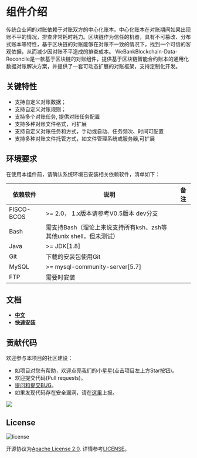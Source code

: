 # 组件介绍
传统企业间的对账依赖于对账双⽅的中⼼化账本。中⼼化账本在对账期间如果出现账不平的情况，排查⾮常耗时耗⼒。区块链作为信任的机器，具有不可篡改、分布式账本等特性，基于区块链的对账能够在对账不⼀致的情况下，找到⼀个可信的客观依据，从⽽减少因对账不平造成的排查成本。
WeBankBlockchain-Data-Reconcile是一款基于区块链的对账组件，提供基于区块链智能合约账本的通用化数据对账解决方案，并提供了一套可动态扩展的对账框架，支持定制化开发。

## 关键特性
- 支持自定义对账数据；
- 支持自定义对账规则；
- 支持多个对账任务, 提供对账任务配置
- 支持多种对账文件格式，可扩展
- 支持自定义对账任务和方式，手动或自动、任务频次、时间可配置
- 支持多种对账文件托管方式，如文件管理系统或服务器,可扩展

## 环境要求

在使用本组件前，请确认系统环境已安装相关依赖软件，清单如下：

| 依赖软件   | 说明                                                         | 备注 |
| ---------- | ------------------------------------------------------------ | ---- |
| FISCO-BCOS | \>= 2.0， 1.x版本请参考V0.5版本 dev分支                      |      |
| Bash       | 需支持Bash（理论上来说支持所有ksh、zsh等其他unix shell，但未测试） |      |
| Java       | \>= JDK[1.8]                                                 |      |
| Git        | 下载的安装包使用Git                                          |      |
| MySQL      | \>= mysql-community-server[5.7]                              |      |
| FTP        | 需要时安装                                                             |      |


## 文档
- [**中文**](https://data-doc.readthedocs.io/zh_CN/dev/docs/WeBankBlockchain-Data-Reconcile/index.html)
- [**快速安装**](https://data-doc.readthedocs.io/zh_CN/dev/docs/WeBankBlockchain-Data-Reconcile/install.html)


## 贡献代码
欢迎参与本项目的社区建设：
- 如项目对您有帮助，欢迎点亮我们的小星星(点击项目左上方Star按钮)。
- 欢迎提交代码(Pull requests)。
- [提问和提交BUG](https://github.com/WeBankBlockchain/Data-Reconcile/issues)。
- 如果发现代码存在安全漏洞，请在[这里](https://security.webank.com)上报。


![](https://media.githubusercontent.com/media/FISCO-BCOS/LargeFiles/master/images/QR_image.png)


## License
![license](http://img.shields.io/badge/license-Apache%20v2-blue.svg)

开源协议为[Apache License 2.0](http://www.apache.org/licenses/). 详情参考[LICENSE](../LICENSE)。


